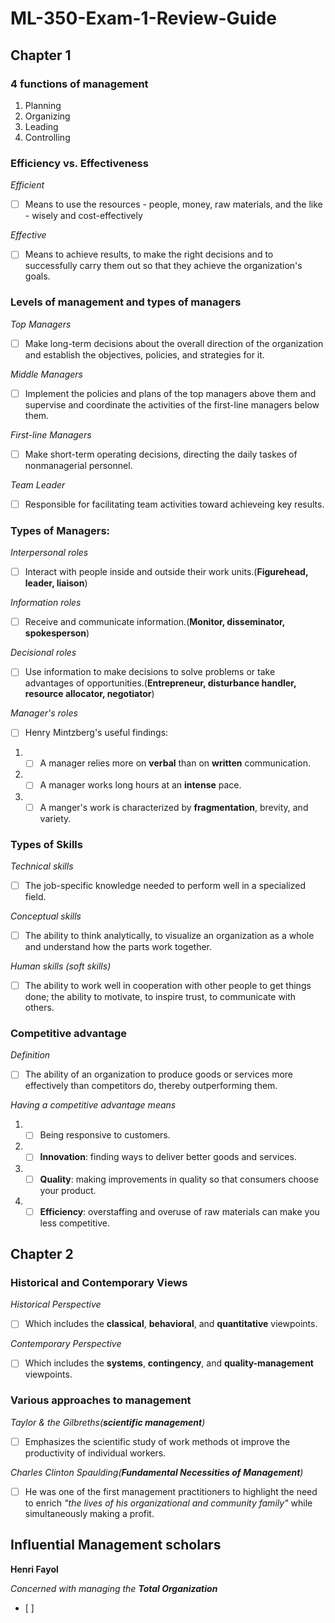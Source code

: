# ML-350-Exam-1-Review-Guide


## Chapter 1

### 4 functions of management

1. Planning
2. Organizing
3. Leading
4. Controlling

### Efficiency vs. Effectiveness

*Efficient*
- [ ] Means to use the resources - people, money, raw materials, and the like - wisely and cost-effectively

*Effective*
- [ ] Means to achieve results, to make the right decisions and to successfully carry them out so that they achieve the organization's goals.

### Levels of management and types of managers

*Top Managers*
- [ ] Make long-term decisions about the overall direction of the organization and establish the objectives, policies, and strategies for it.

*Middle Managers*
- [ ] Implement the policies and plans of the top managers above them and supervise and coordinate the activities of the first-line managers below them.

*First-line Managers*
- [ ] Make short-term operating decisions, directing the daily taskes of nonmanagerial personnel.

*Team Leader*
- [ ] Responsible for facilitating team activities toward achieveing key results.

### Types of Managers:

*Interpersonal roles*
- [ ] Interact with people inside and outside their work units.(**Figurehead, leader, liaison**)

*Information roles*
- [ ] Receive and communicate information.(**Monitor, disseminator, spokesperson**)

*Decisional roles*
- [ ] Use information to make decisions to solve problems or take advantages of opportunities.(**Entrepreneur, disturbance handler, resource allocator, negotiator**)

*Manager's roles*
- [ ] Henry Mintzberg's useful findings:
1. - [ ] A manager relies more on **verbal** than on **written** communication.
2. - [ ] A manager works long hours at an **intense** pace.
3. - [ ] A manger's work is characterized by **fragmentation**, brevity, and variety.

### Types of Skills

*Technical skills*
- [ ] The job-specific knowledge needed to perform well in a specialized field.

*Conceptual skills*
- [ ] The ability to think analytically, to visualize an organization as a whole and understand how the parts work together.

*Human skills (soft skills)*
- [ ] The ability to work well in cooperation with other people to get things done; the ability to motivate, to inspire trust, to communicate with others.

### Competitive advantage

*Definition*
- [ ] The ability of an organization to produce goods or services more effectively than competitors do, thereby outperforming them.

*Having a competitive advantage means*
1. - [ ] Being responsive to customers.
2. - [ ] **Innovation**: finding ways to deliver better goods and services.
3. - [ ] **Quality**: making improvements in quality so that consumers choose your product.
4. - [ ] **Efficiency**: overstaffing and overuse of raw materials can make you less competitive.

## Chapter 2

### Historical and Contemporary Views

*Historical Perspective*
- [ ] Which includes the **classical**, **behavioral**, and **quantitative** viewpoints.

*Contemporary Perspective*
- [ ] Which includes the **systems**, **contingency**, and **quality-management** viewpoints.

### Various approaches to management

*Taylor & the Gilbreths(**scientific management**)*
- [ ] Emphasizes the scientific study of work methods ot improve the productivity of individual workers.

*Charles Clinton Spaulding(**Fundamental Necessities of Management**)*
- [ ] He was one of the first management practitioners to highlight the need to enrich *"the lives of his organizational and community family"* while simultaneously making a profit.

## Influential Management scholars

**Henri Fayol**

*Concerned with managing the **Total Organization***
- [ ] 
